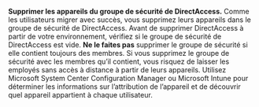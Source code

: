 **Supprimer les appareils du groupe de sécurité de DirectAccess.** Comme les utilisateurs migrer avec succès, vous supprimez leurs appareils dans le groupe de sécurité de DirectAccess. Avant de supprimer DirectAccess à partir de votre environnement, vérifiez si le groupe de sécurité de DirectAccess est vide. **Ne le faites pas** supprimer le groupe de sécurité si elle contient toujours des membres. Si vous supprimez le groupe de sécurité avec les membres qu’il contient, vous risquez de laisser les employés sans accès à distance à partir de leurs appareils. Utilisez Microsoft System Center Configuration Manager ou Microsoft Intune pour déterminer les informations sur l’attribution de l’appareil et de découvrir quel appareil appartient à chaque utilisateur. 